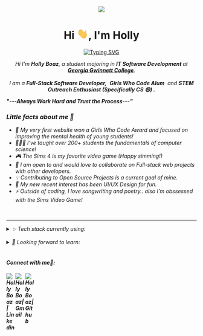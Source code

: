 <div align="center">
  <img width="40%"src="https://github.com/hollykaboaz/hollykaboaz/assets/111665510/47b73da2-3172-403f-9014-f013dac5d712">
</div>

<h1 align="center">Hi <img src="https://raw.githubusercontent.com/ABSphreak/ABSphreak/master/gifs/Hi.gif" width="30px">, I'm Holly</h1>
<p align="center">
<a href="https://git.io/typing-svg"><img src="https://readme-typing-svg.herokuapp.com?font=Fira+Code&pause=1000&color=F732CE&background=F539BB00&center=true&random=false&width=500&lines=Full+Stack+Developer;Software+Development+Undergraduate;Girls+Who+Code+%7C+Technology+Ambassador" alt="Typing SVG" /></a>


</p>

<p align="center">
  <em>
    Hi I'm <b>Holly Boaz</b>, a student majoring in <b>IT Software Development </b> at <a href="https://www.ggc.edu/"> <b>Georgia Gwinnett College</b></a>.
    <br><br> I am a <b>Full-Stack Software Developer,</b>&nbsp; <b>Girls Who Code Alum</b>&nbsp; and <b> STEM Outreach Enthusiast (Specifically CS 😄)  .</b> 
  <br>
    
  <b><i>"---Always Work Hard and Trust the Process---"</i></b>
</p>

<h3>Little facts about me 🧑</h3>

- 🧞 My very first website won a Girls Who Code Award and focused on improving the mental health of young students!
- 👩🏽‍🏫 I've taught over 200+ students the fundamentals of computer science!
- 🎮 The Sims 4 is my favorite video game (Happy simming!)
- 👯 I am open to and would love to collaborate on Full-stack web projects with other developers.
- 💡 Contributing to Open Source Projects is a current goal of mine.
- 🎨 My new recent interest has been UI/UX Design for fun.
- ⚡ Outside of coding, I love songwriting and poetry.. also I'm obssessed with the Sims Video Game!
<br>

---

<details>
<summary>
  ✨ Tech stack currently using:
</summary>
   <br>
<code><a href="https://www.oracle.com/java/" target="_blank"><img height="30" src="https://www.vectorlogo.zone/logos/java/java-icon.svg"></a></code>
  <code><a href="https://www.mysql.com/" target="_blank"><img height="30" src="https://www.vectorlogo.zone/logos/mysql/mysql-icon.svg"></a></code>
<code><a href="https://www.javascript.com/" target="_blank"><img height="30" src="https://raw.githubusercontent.com/devicons/devicon/master/icons/javascript/javascript-plain.svg"></a></code>
<code><a href="https://reactjs.org/" target="_blank"><img height="30" src="https://www.vectorlogo.zone/logos/reactjs/reactjs-icon.svg"></a></code>
<code><a href="https://vuejs.org/" target="_blank"><img height="30" src="https://www.vectorlogo.zone/logos/vuejs/vuejs-icon.svg"></a></code>
<code><a href="https://www.w3schools.com/html/" target="_blank"><img height="30" src="https://www.vectorlogo.zone/logos/w3_html5/w3_html5-icon.svg"></a></code>
<code><a href="https://www.w3schools.com/css/" target="_blank"><img height="30" src="https://raw.githubusercontent.com/devicons/devicon/master/icons/css3/css3-original.svg"></a></code>
 <code> <a href="https://tailwindcss.com/" target="_blank"> <img src="https://www.vectorlogo.zone/logos/tailwindcss/tailwindcss-icon.svg" alt="tailwind" height="30"/> </a> </code>
<code><a href="https://www.php.net/" target="_blank"><img height="30" src="https://www.vectorlogo.zone/logos/php/php-icon.svg"></a></code>
<code><a href="https://laravel.com/" target="_blank"><img height="30" src="https://www.vectorlogo.zone/logos/laravel/laravel-icon.svg"></a></code>
<code><a href="https://git-scm.com/" target="_blank"><img height="30" src="https://www.vectorlogo.zone/logos/git-scm/git-scm-icon.svg"></a></code>  
</details>
<br>

<details>
<summary>
  🌱 Looking forward to learn:
</summary>
   <br>
<code><a href="https://aws.amazon.com/" target="_blank"><img height="30" src="https://www.vectorlogo.zone/logos/amazon_aws/amazon_aws-icon.svg"></a></code>
</details>
<br>

<h4> Connect with me🤝: <h4>
  </hr>
  <a href="https://www.linkedin.com/in/hollyboaz">
   <img align="left" alt=" Holly Boaz | Linkedin" width="24px" src="https://www.vectorlogo.zone/logos/linkedin/linkedin-icon.svg" />
  </a>
  <a href="mailto:hollyboaz12@gmail.com">
    <img align="left" alt="Holly Boaz| Gmail" width="26px" src="https://www.vectorlogo.zone/logos/gmail/gmail-icon.svg" />
  </a>
   <a href="https://github.com/hollykaboaz">
    <img align="left" alt="Holly Boaz| Github" width="26px" src="https://www.vectorlogo.zone/logos/github/github-tile.svg" />
  </a>
  <br>
